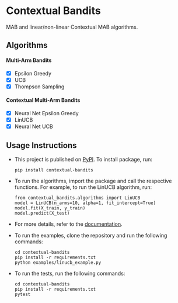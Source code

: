 # Contextual Bandits
MAB and linear/non-linear Contextual MAB algorithms.

## Algorithms

#### Multi-Arm Bandits
* [x] Epsilon Greedy
* [x] UCB
* [x] Thompson Sampling

#### Contextual Multi-Arm Bandits
* [x] Neural Net Epsilon Greedy
* [x] LinUCB
* [x] Neural Net UCB

## Usage Instructions
* This project is published on [PyPI](https://pypi.org/project/contextual-bandits/). To install package, run:

  ```
  pip install contextual-bandits
  ```
* To run the algorithms, import the package and call the respective functions. For example, to run the LinUCB algorithm, run:

  ```
  from contextual_bandits.algorithms import LinUCB
  model = LinUCB(n_arms=10, alpha=1, fit_intercept=True)
  model.fit(X_train, y_train)
  model.predict(X_test)
  ```
* For more details, refer to the [documentation](https://contextual-bandits.readthedocs.io/en/latest/).
* To run the examples, clone the repository and run the following commands:

  ```
  cd contextual-bandits
  pip install -r requirements.txt
  python examples/linucb_example.py
  ```
* To run the tests, run the following commands:

  ```
  cd contextual-bandits
  pip install -r requirements.txt
  pytest
  ```
  